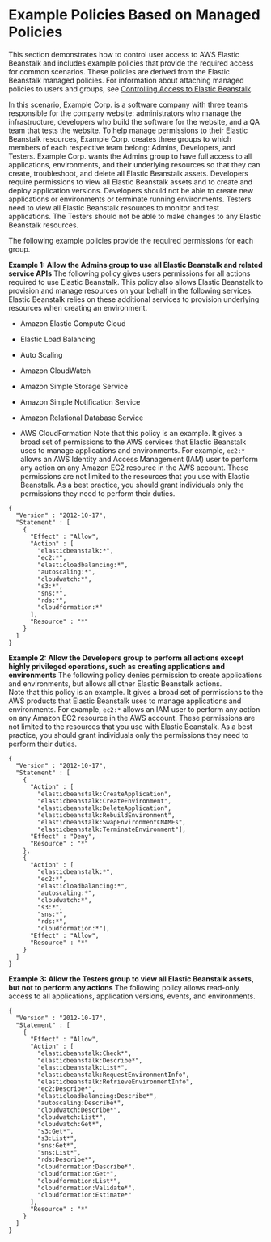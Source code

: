 # Example Policies Based on Managed Policies<a name="ExamplePolicies_AEB"></a>

This section demonstrates how to control user access to AWS Elastic Beanstalk and includes example policies that provide the required access for common scenarios\. These policies are derived from the Elastic Beanstalk managed policies\. For information about attaching managed policies to users and groups, see [Controlling Access to Elastic Beanstalk](AWSHowTo.iam.managed-policies.md)\. 

In this scenario, Example Corp\. is a software company with three teams responsible for the company website: administrators who manage the infrastructure, developers who build the software for the website, and a QA team that tests the website\. To help manage permissions to their Elastic Beanstalk resources, Example Corp\. creates three groups to which members of each respective team belong: Admins, Developers, and Testers\. Example Corp\. wants the Admins group to have full access to all applications, environments, and their underlying resources so that they can create, troubleshoot, and delete all Elastic Beanstalk assets\. Developers require permissions to view all Elastic Beanstalk assets and to create and deploy application versions\. Developers should not be able to create new applications or environments or terminate running environments\. Testers need to view all Elastic Beanstalk resources to monitor and test applications\. The Testers should not be able to make changes to any Elastic Beanstalk resources\.

The following example policies provide the required permissions for each group\.

**Example 1: Allow the Admins group to use all Elastic Beanstalk and related service APIs**  <a name="admins_policy"></a>
The following policy gives users permissions for all actions required to use Elastic Beanstalk\. This policy also allows Elastic Beanstalk to provision and manage resources on your behalf in the following services\. Elastic Beanstalk relies on these additional services to provision underlying resources when creating an environment\.   

+ Amazon Elastic Compute Cloud

+ Elastic Load Balancing

+ Auto Scaling

+ Amazon CloudWatch

+ Amazon Simple Storage Service

+ Amazon Simple Notification Service

+ Amazon Relational Database Service

+ AWS CloudFormation
Note that this policy is an example\. It gives a broad set of permissions to the AWS services that Elastic Beanstalk uses to manage applications and environments\. For example, `ec2:*` allows an AWS Identity and Access Management \(IAM\) user to perform any action on any Amazon EC2 resource in the AWS account\. These permissions are not limited to the resources that you use with Elastic Beanstalk\. As a best practice, you should grant individuals only the permissions they need to perform their duties\.  

```
{
  "Version" : "2012-10-17",
  "Statement" : [
    {
      "Effect" : "Allow",
      "Action" : [
        "elasticbeanstalk:*",
        "ec2:*",
        "elasticloadbalancing:*",
        "autoscaling:*",
        "cloudwatch:*",
        "s3:*",
        "sns:*",
        "rds:*",
        "cloudformation:*"
      ],
      "Resource" : "*"
    }
  ]
}
```

**Example 2: Allow the Developers group to perform all actions except highly privileged operations, such as creating applications and environments**  <a name="devs_policy"></a>
The following policy denies permission to create applications and environments, but allows all other Elastic Beanstalk actions\.  
Note that this policy is an example\. It gives a broad set of permissions to the AWS products that Elastic Beanstalk uses to manage applications and environments\. For example, `ec2:*` allows an IAM user to perform any action on any Amazon EC2 resource in the AWS account\. These permissions are not limited to the resources that you use with Elastic Beanstalk\. As a best practice, you should grant individuals only the permissions they need to perform their duties\.  

```
{
  "Version" : "2012-10-17",
  "Statement" : [
    {
      "Action" : [
        "elasticbeanstalk:CreateApplication",
        "elasticbeanstalk:CreateEnvironment",
        "elasticbeanstalk:DeleteApplication",
        "elasticbeanstalk:RebuildEnvironment",
        "elasticbeanstalk:SwapEnvironmentCNAMEs",
        "elasticbeanstalk:TerminateEnvironment"],
      "Effect" : "Deny",
      "Resource" : "*"
    },
    {
      "Action" : [
        "elasticbeanstalk:*",
        "ec2:*",
        "elasticloadbalancing:*",
        "autoscaling:*",
        "cloudwatch:*",
        "s3:*",
        "sns:*",
        "rds:*",
        "cloudformation:*"],
      "Effect" : "Allow",
      "Resource" : "*"
    }
  ]
}
```

**Example 3: Allow the Testers group to view all Elastic Beanstalk assets, but not to perform any actions**  <a name="testers_policy"></a>
The following policy allows read\-only access to all applications, application versions, events, and environments\.  

```
{
  "Version" : "2012-10-17",
  "Statement" : [
    {
      "Effect" : "Allow",
      "Action" : [
        "elasticbeanstalk:Check*",
        "elasticbeanstalk:Describe*",
        "elasticbeanstalk:List*",
        "elasticbeanstalk:RequestEnvironmentInfo",
        "elasticbeanstalk:RetrieveEnvironmentInfo",
        "ec2:Describe*",
        "elasticloadbalancing:Describe*",
        "autoscaling:Describe*",
        "cloudwatch:Describe*",
        "cloudwatch:List*",
        "cloudwatch:Get*",
        "s3:Get*",
        "s3:List*",
        "sns:Get*",
        "sns:List*",
        "rds:Describe*",
        "cloudformation:Describe*",
        "cloudformation:Get*",
        "cloudformation:List*",
        "cloudformation:Validate*",
        "cloudformation:Estimate*"
      ],
      "Resource" : "*"
    }
  ]
}
```
